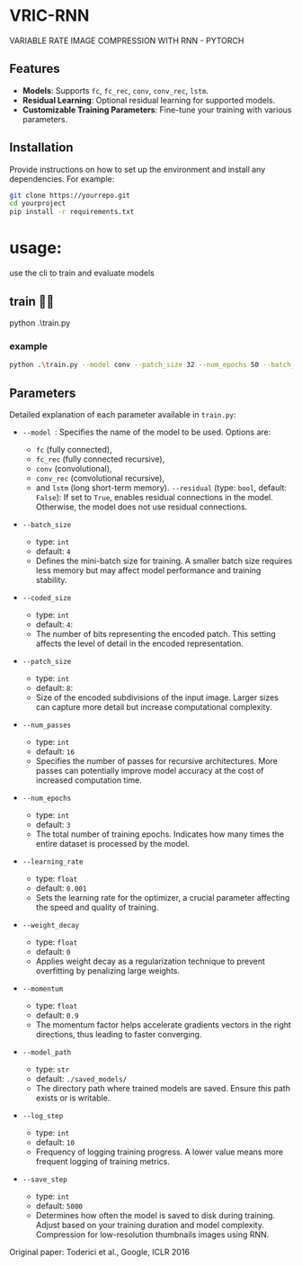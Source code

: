 # VRIC-RNN
VARIABLE RATE IMAGE COMPRESSION WITH RNN - PYTORCH
## Features

- **Models**: Supports `fc`, `fc_rec`, `conv`, `conv_rec`, `lstm`.
- **Residual Learning**: Optional residual learning for supported models.
- **Customizable Training Parameters**: Fine-tune your training with various parameters.

## Installation

Provide instructions on how to set up the environment and install any dependencies. For example:

```bash
git clone https://yourrepo.git
cd yourproject
pip install -r requirements.txt
````
# usage:
 use the cli to train and evaluate models

## train 💪💪
python .\train.py

### example
```bash
python .\train.py --model conv --patch_size 32 --num_epochs 50 --batch_size 16 --log_step 3 --learning_rate 0.01 --coded_size 64
````

## Parameters

Detailed explanation of each parameter available in `train.py`:

- `--model `: Specifies the name of the model to be used. Options are:
  - `fc` (fully connected),
  - `fc_rec` (fully connected recursive),
  - `conv` (convolutional), 
  - `conv_rec` (convolutional recursive),
  - and `lstm` (long short-term memory).
`--residual` (type: `bool`, default: `False`): If set to `True`, enables residual connections in the model. Otherwise, the model does not use residual connections.

- `--batch_size` 
  - type: `int`
  - default: `4`
  - Defines the mini-batch size for training. A smaller batch size requires less memory but may affect model performance and training stability.

- `--coded_size` 
  - type: `int`
  - default: `4`:
  - The number of bits representing the encoded patch. This setting affects the level of detail in the encoded representation.

- `--patch_size` 
  - type: `int`
  - default: `8`:
  - Size of the encoded subdivisions of the input image. Larger sizes can capture more detail but increase computational complexity.

- `--num_passes` 
  - type: `int`
  - default: `16`
  - Specifies the number of passes for recursive architectures. More passes can potentially improve model accuracy at the cost of increased computation time.

- `--num_epochs` 
  - type: `int`
  - default: `3`
  - The total number of training epochs. Indicates how many times the entire dataset is processed by the model.

- `--learning_rate` 
  - type: `float`
  - default: `0.001`
  - Sets the learning rate for the optimizer, a crucial parameter affecting the speed and quality of training.

- `--weight_decay` 
  - type: `float`
  - default: `0`
  - Applies weight decay as a regularization technique to prevent overfitting by penalizing large weights.

- `--momentum` 
  - type: `float`
  - default: `0.9`
  - The momentum factor helps accelerate gradients vectors in the right directions, thus leading to faster converging.

- `--model_path` 
  - type: `str`
  - default: `./saved_models/`
  - The directory path where trained models are saved. Ensure this path exists or is writable.

- `--log_step` 
  - type: `int`
  - default: `10`
  - Frequency of logging training progress. A lower value means more frequent logging of training metrics.

- `--save_step` 
  - type: `int`
  - default: `5000`
  - Determines how often the model is saved to disk during training. Adjust based on your training duration and model complexity.
  Compression for low-resolution thumbnails images using RNN.

Original paper: Toderici et al., Google, ICLR 2016 
